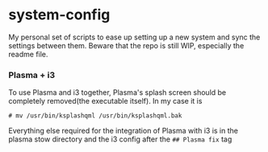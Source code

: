 # system-config
My personal set of scripts to ease up setting up a new system and sync the settings between them.
Beware that the repo is still WIP, especially the readme file.

### Plasma + i3
To use Plasma and i3 together, Plasma's splash screen should be completely removed(the executable itself).
In my case it is

```
# mv /usr/bin/ksplashqml /usr/bin/ksplashqml.bak
```

Everything else required for the integration of Plasma with i3 is in the plasma stow directory and 
the i3 config after the `## Plasma fix` tag
